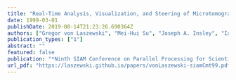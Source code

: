 ```yaml
---
title: "Real-Time Analysis, Visualization, and Steering of Microtomography Experiments at Photon Sources"
date: 1999-03-01
publishDate: 2019-08-14T21:23:26.690364Z
authors: ["Gregor von Laszewski", "Mei-Hui Su", "Joseph A. Insley", "Ian Foster", "John Bresnahan", "Carl Kesselman", "Marcus Thiebaux", "Mark L. Rivers", "Steve Wang", "Brian Tieman", "Ian McNulty"]
publication_types: ["1"]
abstract: ""
featured: false
publication: "*Ninth SIAM Conference on Parallel Processing for Scientific Computing*"
url_pdf: "https://laszewski.github.io/papers/vonLaszewski-siamCmt99.pdf"
---
```


